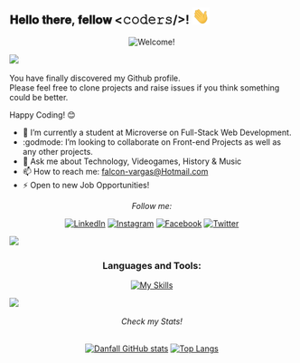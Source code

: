 <h2> 𝐇𝐞𝐥𝐥𝐨 𝐭𝐡𝐞𝐫𝐞, 𝐟𝐞𝐥𝐥𝐨𝐰 <𝚌𝚘𝚍𝚎𝚛𝚜/>! <img src="https://github.com/ABSphreak/ABSphreak/blob/master/gifs/Hi.gif" width="30px"></h2>

<div align="center" width="50">

<img src="https://media2.giphy.com/media/NytMLKyiaIh6VH9SPm/giphy.gif?cid=ecf05e47crrjom3bwr6hqsc4qmyxs7nbhxdc8sr2zx29z37d&rid=giphy.gif&ct=g" alt="Welcome!" width="300"/>

</div>

<a href="https://www.youtube.com/watch?v=dQw4w9WgXcQ"><img src="https://user-images.githubusercontent.com/73097560/115834477-dbab4500-a447-11eb-908a-139a6edaec5c.gif"></a>

You have finally discovered my Github profile. <br>
Please feel free to clone projects and raise issues if you think something could be better.

Happy Coding! 😊


- 🏫 I’m currently a student at Microverse on Full-Stack Web Development.
- :godmode: I’m looking to collaborate on Front-end Projects as well as any other projects.
- 💬 Ask me about Technology, Videogames, History & Music 
- 📫 How to reach me: falcon-vargas@Hotmail.com
- ⚡ Open to new Job Opportunities!


<div align="center">


<i>Follow me:</i><br>

<a href="https://www.linkedin.com/in/danfall369/" target="_blank"><img src="https://img.shields.io/badge/LinkedIn-%230077B5.svg?&style=flat-square&logo=linkedin&logoColor=white" alt="LinkedIn"></a>
<a href="https://www.instagram.com/danfall369/" target="_blank"><img src="https://img.shields.io/badge/Instagram-%23E4405F.svg?&style=flat-square&logo=instagram&logoColor=white" alt="Instagram"></a>
<a href="https://www.facebook.com/Danfall369" target="_blank"><img src="https://img.shields.io/badge/Facebook-%231877F2.svg?&style=flat-square&logo=facebook&logoColor=white" alt="Facebook"></a>
<a href="https://twitter.com/Danfall369" target="_blank"><img src="https://img.shields.io/twitter/url?style=social&url=https%3A%2F%2Ftwitter.com%2FDanfall369" alt="Twitter"></a>

</div>

<a href="https://www.youtube.com/watch?v=dQw4w9WgXcQ"><img src="https://user-images.githubusercontent.com/73097560/115834477-dbab4500-a447-11eb-908a-139a6edaec5c.gif"></a>

<div align="center" width="50">
  <h3 align="center">Languages and Tools:</h3>

[![My Skills](https://skillicons.dev/icons?i=html,css,js,bootstrap,webpack,vscode,git,github)](https://skillicons.dev)
  
</div>

<a href="https://www.youtube.com/watch?v=dQw4w9WgXcQ"><img src="https://user-images.githubusercontent.com/73097560/115834477-dbab4500-a447-11eb-908a-139a6edaec5c.gif"></a>

<div align="center" width="50"><i>Check my Stats!</i></div><br></div>

<div align="center" width="50">

[![Danfall GitHub stats](https://github-readme-stats.vercel.app/api?username=Danfall369&&show_icons=true&theme=outrun)](https://github.com/Danfall369)
[![Top Langs](https://github-readme-stats.vercel.app/api/top-langs/?username=Danfall369&theme=outrun)](https://github.com/Danfall369)

</div>


